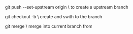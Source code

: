 <p>git push --set-upstream origin \<branchname\> to create a upstream branch</p>
<p>git checkout -b \<branchname\> create and swith to the branch</p>
<p>git merge \<branchname\> merge into current branch from <branchname></p>

